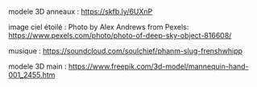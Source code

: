 
modele 3D anneaux : https://skfb.ly/6UXnP

image ciel étoilé : Photo by Alex Andrews from Pexels: https://www.pexels.com/photo/photo-of-deep-sky-object-816608/

musique : https://soundcloud.com/soulchief/phanm-slug-frenshwhipp

modele 3D main : https://www.freepik.com/3d-model/mannequin-hand-001_2455.htm